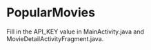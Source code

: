 # PopularMovies

Fill in the API_KEY value in MainActivity.java and MovieDetailActivityFragment.java.
